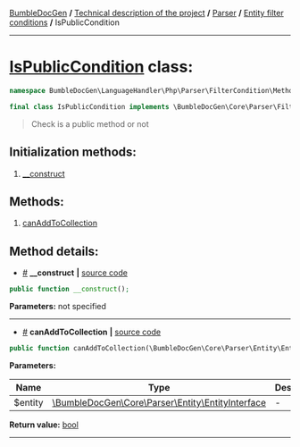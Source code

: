 <!-- {% raw %} -->
<embed> <a href="/docs/README.md">BumbleDocGen</a> <b>/</b> <a href="/docs/tech/readme.md">Technical description of the project</a> <b>/</b> <a href="/docs/tech/2.parser/readme.md">Parser</a> <b>/</b> <a href="/docs/tech/2.parser/entityFilterCondition.md">Entity filter conditions</a> <b>/</b> IsPublicCondition<hr> </embed>

<h1>
    <a href="https://github.com/bumble-tech/bumble-doc-gen/blob/master/src/LanguageHandler/Php/Parser/FilterCondition/MethodFilterCondition/IsPublicCondition.php#L14">IsPublicCondition</a> class:
</h1>





```php
namespace BumbleDocGen\LanguageHandler\Php\Parser\FilterCondition\MethodFilterCondition;

final class IsPublicCondition implements \BumbleDocGen\Core\Parser\FilterCondition\ConditionInterface
```

<blockquote>Check is a public method or not</blockquote>






<h2>Initialization methods:</h2>

<ol>
<li>
    <a href="#m-construct">__construct</a>
    </li>
</ol>

<h2>Methods:</h2>

<ol>
<li>
    <a href="#mcanaddtocollection">canAddToCollection</a>
    </li>
</ol>







<h2>Method details:</h2>

<div class='method_description-block'>

<ul>
<li><a name="m-construct" href="#m-construct">#</a>
 <b>__construct</b>
    <b>|</b> <a href="https://github.com/bumble-tech/bumble-doc-gen/blob/master/src/LanguageHandler/Php/Parser/FilterCondition/MethodFilterCondition/IsPublicCondition.php#L18">source code</a></li>
</ul>

```php
public function __construct();
```



<b>Parameters:</b> not specified



</div>
<hr>
<div class='method_description-block'>

<ul>
<li><a name="mcanaddtocollection" href="#mcanaddtocollection">#</a>
 <b>canAddToCollection</b>
    <b>|</b> <a href="https://github.com/bumble-tech/bumble-doc-gen/blob/master/src/LanguageHandler/Php/Parser/FilterCondition/MethodFilterCondition/IsPublicCondition.php#L23">source code</a></li>
</ul>

```php
public function canAddToCollection(\BumbleDocGen\Core\Parser\Entity\EntityInterface $entity): bool;
```



<b>Parameters:</b>

<table>
    <thead>
    <tr>
        <th>Name</th>
        <th>Type</th>
        <th>Description</th>
    </tr>
    </thead>
    <tbody>
            <tr>
            <td>$entity</td>
            <td><a href='https://github.com/bumble-tech/bumble-doc-gen/blob/master/src/Core/Parser/Entity/EntityInterface.php'>\BumbleDocGen\Core\Parser\Entity\EntityInterface</a></td>
            <td>-</td>
        </tr>
        </tbody>
</table>

<b>Return value:</b> <a href='https://www.php.net/manual/en/language.types.boolean.php'>bool</a>


</div>
<hr>

<!-- {% endraw %} -->